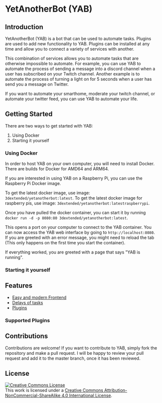 # YetAnotherBot (YAB)

## Introduction

YetAnotherBot (YAB) is a bot that can be used to automate tasks.
Plugins are used to add new functionality to YAB. Plugins can be installed at any time and allow you to connect a variety of services with another.

This combination of services allows you to automate tasks that are otherwise impossible to automate.
For example, you can use YAB to automate the process of sending a message into a discord channel when a user has subscribed on your Twitch channel.
Another example is to automate the process of turning a light on for 5 seconds when a user has send you a message on Twitter.

If you want to automate your smarthome, moderate your twitch channel, or automate your twitter feed, you can use YAB to automate your life.

## Getting Started

There are two ways to get started with YAB:

1. Using Docker
2. Starting it yourself

### Using Docker

In order to host YAB on your own computer, you will need to install Docker.
There are builds for Docker for AMD64 and ARM64.

If you are interested in using YAB on a Raspberry Pi, you can use the Raspberry Pi Docker image.

To get the latest docker image, use image: `3dextended/yetanotherbot:latest`.
To get the latest docker image for raspberry pis, use image: `3dextended/yetanotherbot:latestraspberrypi`.

Once you have pulled the docker container, you can start it by running `docker run -d -p 8080:80 3dextended/yetanotherbot:latest`.

This opens a port on your computer to connect to the YAB container. You can now access the YAB web interface by going to `http://localhost:8080`.
If you are greeted with an error message, you might need to reload the tab (This only happens on the first time you start the container).

If everything worked, you are greeted with a page that says "YAB is running".

### Starting it yourself

## Features

- [Easy and modern Frontend](#frontend)
- [Delays of tasks](#delays)
- [Plugins](#plugins)

### Supported Plugins

## Contributions

Contributions are welcome! If you want to contribute to YAB, simply fork the repository and make a pull request.
I will be happy to review your pull request and add it to the master branch, once it has been reviewed.

## License

[![Creative Commons License](https://i.creativecommons.org/l/by-nc-sa/4.0/88x31.png)](http://creativecommons.org/licenses/by-nc-sa/4.0/)  
This work is licensed under a [Creative Commons Attribution-NonCommercial-ShareAlike 4.0 International License](http://creativecommons.org/licenses/by-nc-sa/4.0/).
